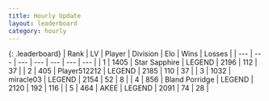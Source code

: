 ```yaml
---
title: Hourly Update
layout: leaderboard
category: hourly
---
```


{: .leaderboard}
| Rank | LV | Player | Division | Elo | Wins | Losses |
| --- | --- | --- | --- | --- | --- | --- |
| <span data-change="1">1</span> | 1405 | <span title="ID: 315148">Star Sapphire</span> | LEGEND | <span data-change="0">2196</span> | <span data-change="0">112</span> | <span data-change="0">37</span> |
| <span data-change="-1">2</span> | 405 | <span title="ID: 512212">Player512212</span> | LEGEND | <span data-change="-15">2185</span> | <span data-change="0">110</span> | <span data-change="1">37</span> |
| <span data-change="0">3</span> | 1032 | <span title="ID: 416373">miracle03</span> | LEGEND | <span data-change="0">2154</span> | <span data-change="0">52</span> | <span data-change="0">8</span> |
| <span data-change="0">4</span> | 856 | <span title="ID: 466895">Bland Porridge</span> | LEGEND | <span data-change="0">2120</span> | <span data-change="0">192</span> | <span data-change="0">116</span> |
| <span data-change="0">5</span> | 464 | <span title="ID: 455100">AKEE</span> | LEGEND | <span data-change="0">2091</span> | <span data-change="0">74</span> | <span data-change="0">28</span> |